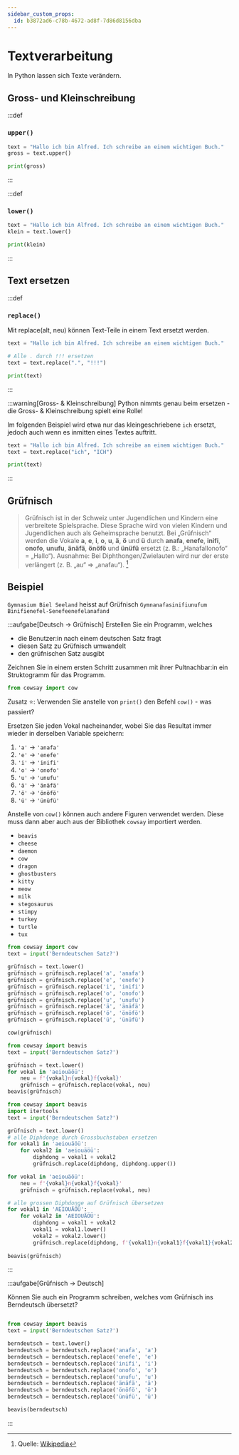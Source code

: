 ```yaml
---
sidebar_custom_props:
  id: b3872ad6-c78b-4672-ad8f-7d86d8156dba
---
```


# Textverarbeitung

In Python lassen sich Texte verändern.

## Gross- und Kleinschreibung

:::def
### `upper()`

```py live_py slim
text = "Hallo ich bin Alfred. Ich schreibe an einem wichtigen Buch."
gross = text.upper()

print(gross)
```
:::


:::def
### `lower()`

```py live_py slim
text = "Hallo ich bin Alfred. Ich schreibe an einem wichtigen Buch."
klein = text.lower()

print(klein)
```
:::

## Text ersetzen

:::def
### `replace()`
Mit replace(alt, neu) können Text-Teile in einem Text ersetzt werden.

```py live_py slim
text = "Hallo ich bin Alfred. Ich schreibe an einem wichtigen Buch."

# Alle . durch !!! ersetzen
text = text.replace(".", "!!!")

print(text)
```

:::

:::warning[Gross- & Kleinschreibung]
Python nimmts genau beim ersetzen - die Gross- & Kleinschreibung spielt eine Rolle!

Im folgenden Beispiel wird etwa nur das kleingeschriebene `ich` ersetzt, jedoch auch wenn es inmitten eines Textes auftritt.

```py live_py slim
text = "Hallo ich bin Alfred. Ich schreibe an einem wichtigen Buch."
text = text.replace("ich", "ICH")

print(text)
```
:::

## Grüfnisch

> Grüfnisch ist in der Schweiz unter Jugendlichen und Kindern eine verbreitete Spielsprache. Diese Sprache wird von vielen Kindern und Jugendlichen auch als Geheimsprache benutzt. Bei „Grüfnisch“ werden die Vokale **a**, **e**, **i**, **o**, **u**, **ä**, **ö** und **ü** durch **anafa**, **enefe**, **inifi**, **onofo**, **unufu**, **änäfä**, **önöfö** und **ünüfü** ersetzt (z. B.: „Hanafallonofo“ = „Hallo“). Ausnahme: Bei Diphthongen/Zwielauten wird nur der erste verlängert (z. B. „au“ ⇒ „anafau“). [^1]


## Beispiel

`Gymnasium Biel Seeland` heisst auf Grüfnisch `Gymnanafasinifiunufum Binifienefel-Senefeenefelanafand`

:::aufgabe[Deutsch → Grüfnisch]
Erstellen Sie ein Programm, welches
- die Benutzer:in nach einem deutschen Satz fragt
- diesen Satz zu Grüfnisch umwandelt
- den grüfnischen Satz ausgibt

Zeichnen Sie in einem ersten Schritt zusammen mit ihrer Pultnachbar:in ein Struktogramm für das Programm.

```py live_py title=zu__grüfnisch.py id=3b676c25-0261-4b06-9a4c-93c6acf7fe97
from cowsay import cow

```

Zusatz ⭐️: Verwenden Sie anstelle von `print()` den Befehl `cow()` - was passiert? 

<Hint>

Ersetzen Sie jeden Vokal nacheinander, wobei Sie das Resultat immer wieder in derselben Variable speichern:
1. `'a'` → `'anafa'`
2. `'e'` → `'enefe'`
3. `'i'` → `'inifi'`
4. `'o'` → `'onofo'`
5. `'u'` → `'unufu'`
6. `'ä'` → `'änäfä'`
7. `'ö'` → `'önöfö'`
8. `'ü'` → `'ünüfü'`

</Hint>

<Hint title="Weitere Figuren">

Anstelle von `cow()` können auch andere Figuren verwendet werden. Diese muss dann aber auch aus der Bibliothek `cowsay` importiert werden.

- `beavis`
- `cheese`
- `daemon`
- `cow`
- `dragon`
- `ghostbusters`
- `kitty`
- `meow`
- `milk`
- `stegosaurus`
- `stimpy`
- `turkey`
- `turtle`
- `tux`

</Hint>
<Solution webKey="e2368d96-664c-4c52-86aa-496a5e936cdd">

```py live_py slim
from cowsay import cow
text = input('Berndeutschen Satz?')

grüfnisch = text.lower()
grüfnisch = grüfnisch.replace('a', 'anafa')
grüfnisch = grüfnisch.replace('e', 'enefe')
grüfnisch = grüfnisch.replace('i', 'inifi')
grüfnisch = grüfnisch.replace('o', 'onofo')
grüfnisch = grüfnisch.replace('u', 'unufu')
grüfnisch = grüfnisch.replace('ä', 'änäfä')
grüfnisch = grüfnisch.replace('ö', 'önöfö')
grüfnisch = grüfnisch.replace('ü', 'ünüfü')

cow(grüfnisch)
```
</Solution>

<Solution title="⭐️ Kurzschreibweise" webKey="e2368d96-664c-4c52-86aa-496a5e936cdd">

```py live_py slim
from cowsay import beavis
text = input('Berndeutschen Satz?')

grüfnisch = text.lower()
for vokal in 'aeiouäöü':
    neu = f'{vokal}n{vokal}f{vokal}'
    grüfnisch = grüfnisch.replace(vokal, neu)
beavis(grüfnisch)
```
</Solution>

<Solution title="⭐️ Zusatz: Diphthonge" webKey="e2368d96-664c-4c52-86aa-496a5e936cdd">

```py live_py slim
from cowsay import beavis
import itertools
text = input('Berndeutschen Satz?')

grüfnisch = text.lower()
# alle Diphdonge durch Grossbuchstaben ersetzen
for vokal1 in 'aeiouäöü':
    for vokal2 in 'aeiouäöü':
        diphdong = vokal1 + vokal2
        grüfnisch.replace(diphdong, diphdong.upper())

for vokal in 'aeiouäöü':
    neu = f'{vokal}n{vokal}f{vokal}'
    grüfnisch = grüfnisch.replace(vokal, neu)

# alle grossen Diphdonge auf Grüfnisch übersetzen
for vokal1 in 'AEIOUÄÖÜ':
    for vokal2 in 'AEIOUÄÖÜ':
        diphdong = vokal1 + vokal2
        vokal1 = vokal1.lower()
        vokal2 = vokal2.lower()
        grüfnisch.replace(diphdong, f'{vokal1}n{vokal1}f{vokal1}{vokal2}')
    
beavis(grüfnisch)
```
</Solution>
:::


:::aufgabe[Grüfnisch → Deutsch]

Können Sie auch ein Programm schreiben, welches vom Grüfnisch ins Berndeutsch übersetzt?

```py live_py title=von_grüfnisch.py id=c3fd9f11-7cae-40b7-8c5a-78568036676e

```

<Solution webKey="e2368d96-664c-4c52-86aa-496a5e936cdd">

```py live_py slim 
from cowsay import beavis
text = input('Berndeutschen Satz?')

berndeutsch = text.lower()
berndeutsch = berndeutsch.replace('anafa', 'a')
berndeutsch = berndeutsch.replace('enefe', 'e')
berndeutsch = berndeutsch.replace('inifi', 'i')
berndeutsch = berndeutsch.replace('onofo', 'o')
berndeutsch = berndeutsch.replace('unufu', 'u')
berndeutsch = berndeutsch.replace('änäfä', 'ä')
berndeutsch = berndeutsch.replace('önöfö', 'ö')
berndeutsch = berndeutsch.replace('ünüfü', 'ü')

beavis(berndeutsch)
```
</Solution>

:::

[^1]: Quelle: [Wikipedia](https://de.wikipedia.org/wiki/Spielsprache#Gr%C3%BCfnisch)
